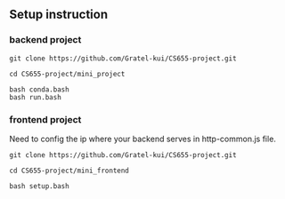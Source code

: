 ## Setup instruction

### backend project

```
git clone https://github.com/Gratel-kui/CS655-project.git

cd CS655-project/mini_project

bash conda.bash
bash run.bash
```


### frontend project

Need to config the ip where your backend serves in http-common.js file.

```
git clone https://github.com/Gratel-kui/CS655-project.git

cd CS655-project/mini_frontend

bash setup.bash
```

